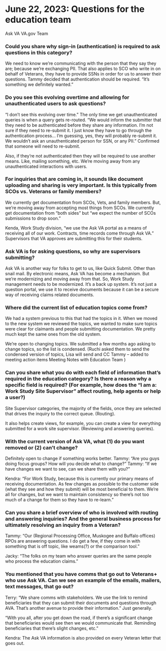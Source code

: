 # June 22, 2023: Questions for the education team

Ask VA VA.gov Team

### Could you share why sign-in (authentication) is required to ask questions in this category?

We need to know we’re communicating with the person that they say they are; because we’re exchanging PII. That also applies to SCO who write in on behalf of Veterans, they have to provide SSNs in order for us to answer their questions. Tammy decided that authentication should be required. “It’s something we definitely wanted.”

### Do you see this evolving overtime and allowing for unauthenticated users to ask questions?

“I don’t see this evolving over time.” The only time we get unauthenticated queries is when a query gets re-routed. “We would inform the submitter that they need to be authenticated before they share any information. I’m not sure if they need to re-submit it. I just know they have to go through the authentication process… I’m guessing, yes, they will probably re-submit it. We wouldn’t ask an unauthenticated person for SSN, or any PII.” Confirmed that someone will need to re-submit.

Also, if they’re not authenticated then they will be required to use another means. Like, mailing something, etc. We’re moving away from any unauthenticated interactions with users.

### For inquiries that are coming in, it sounds like document uploading and sharing is very important. Is this typically from SCOs vs. Veterans or family members?

We currently get documentation from SCOs, Vets, and family members. But, we’re moving away from accepting most things from SCOs. We currently get documentation from “both sides” but “we expect the number of SCOs submissions to drop soon.”

Kenda, Work Study division, “we use the Ask VA portal as a means of receiving all of our work. Contracts, time records come through Ask VA.” Supervisors that VA approves are submitting this for their students.

### Ask VA is for asking questions, so why are supervisors submitting?

Ask VA is another way for folks to get to us, like Quick Submit. Other than snail mail. By electronic means, Ask VA has become a mechanism. But we’re modernizing and moving away from that. So, Work Study management needs to be modernized. It’s a back up system. It’s not just a question portal, we use it to receive documents because it can be a secure way of receiving claims related documents.

### Where did the current list of education topics come from?

We had a system previous to this that had the topics in it. When we moved to the new system we reviewed the topics, we wanted to make sure topics were clear for claimants and people submitting documentation. We pretty much kept the same ones from the old system.

We’re open to changing topics. We submitted a few months ago asking to change topics, so the list is condensed. (Ruchi asked them to send the condensed version of topics, Lisa will send and CC Tammy – added to meeting action items Meeting Notes with Education Team )

### Can you share what you do with each field of information that’s required in the education category? Is there a reason why a specific field is required? (For example, how does the “I am a: Work Study Site Supervisor” affect routing, help agents or help a user?)

Site Supervisor categories, the majority of the fields, once they are selected that drives the inquiry to the correct queue. (Routing).

It also helps create views, for example, you can create a view for everything submitted for a work site supervisor. (Reviewing and answering queries).

### With the current version of Ask VA, what (1) do you want removed or (2) can’t change?

Definitely open to change if something works better. Tammy: “Are you guys doing focus groups? How will you decide what to change?” Tammy: “If we have changes we want to see, can we share them with you?”

Kendra: “For Work Study, because this is currently our primary means of receiving documentation. As few changes as possible to the customer side (what they see and how they submit) will be most beneficial to them. We’re all for changes, but we want to maintain consistency so there’s not too much of a change for them so they have to re-learn.”

### Can you share a brief overview of who is involved with routing and answering inquiries? And the general business process for ultimately resolving an inquiry from a Veteran?

Tammy: “Our (Regional Processing Office, Muskogee and Buffalo offices) RPOs are answering questions. I do get a few, if they come in with something that is off topic, like weams(?) or the comparison tool.”

Jacky: “The folks on my team who answer queries are the same people who process the education claims.”

### You mentioned that you have comms that go out to Veterans+ who use Ask VA. Can we see an example of the emails, mailers, text messages, that go out?

Terry: “We share comms with stakeholders. We use the link to remind beneficiaries that they can submit their documents and questions through AVA. That’s another avenue to provide their information.” Just generally.

“With you all, after you get down the road, if there’s a significant change that beneficiaries would see then we would communicate that. Reminding beneficiaries that there’s slight changes, etc.”

Kendra: The Ask VA information is also provided on every Veteran letter that goes out.
